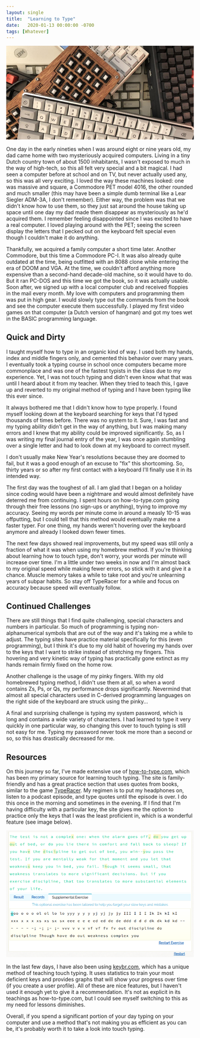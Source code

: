```yaml
---
layout: single
title:  "Learning to Type"
date:   2020-01-13 00:00:00 -0700
tags: [Whatever]
---
```

<div class="center bottom-padded"><img src="/images/htt-2.jpg" /></div>

One day in the early nineties when I was around eight or nine years old, my dad came home with two mysteriously acquired computers. Living in a tiny Dutch country town of about 1500 inhabitants, I wasn't exposed to much in the way of high-tech, so this all felt very special and a bit magical. I had seen a computer before at school and on TV, but never actually used any, so this was all very exciting. I loved the way these machines looked: one was massive and square, a Commodore PET model 4016, the other rounded and much smaller (this may have been a simple dumb terminal like a Lear Siegler ADM-3A, I don't remember). <!--more--> Either way, the problem was that we didn't know how to use them, so they just sat around the house taking up space until one day my dad made them disappear as mysteriously as he'd acquired them. I remember feeling disappointed since I was excited to have a real computer. I loved playing around with the PET; seeing the screen display the letters that I pecked out on the keyboard felt special even though I couldn't make it do anything.

Thankfully, we acquired a family computer a short time later. Another Commodore, but this time a Commodore PC-I. It was also already quite outdated at the time, being outfitted with an 8088 clone while entering the era of DOOM and VGA. At the time, we couldn't afford anything more expensive than a second-hand decade-old machine, so it would have to do. But it ran PC-DOS and this time we got the book, so it was actually usable. Soon after, we signed up with a local computer club and received floppies in the mail every month. My love with computers and programming them was put in high gear. I would slowly type out the commands from the book and see the computer execute them successfully. I played my first video games on that computer (a Dutch version of hangman) and got my toes wet in the BASIC programming language.

## Quick and Dirty

I taught myself how to type in an organic kind of way. I used both my hands, index and middle fingers only, and cemented this behavior over many years. I eventually took a typing course in school once computers became more commonplace and was one of the fastest typists in the class due to my experience. Yet, I was not touch typing and didn't even know what that was until I heard about it from my teacher. When they tried to teach this, I gave up and reverted to my original method of typing and I have been typing like this ever since.

It always bothered me that I didn't know how to type properly. I found myself looking down at the keyboard searching for keys that I'd typed thousands of times before. There was no system to it. Sure, I was fast and my typing ability didn't get in the way of anything, but I was making many errors and I knew that my ability could be improved significantly. So, as I was writing my final journal entry of the year, I was once again stumbling over a single letter and had to look down at my keyboard to correct myself.

I don't usually make New Year's resolutions because they are doomed to fail, but it was a good enough of an excuse to "fix" this shortcoming. So, thirty years or so after my first contact with a keyboard I'll finally use it in its intended way.

The first day was the toughest of all. I am glad that I began on a holiday since coding would have been a nightmare and would almost definitely have deterred me from continuing. I spent hours on how-to-type.com going through their free lessons (no sign-ups or anything), trying to improve my accuracy. Seeing my words per minute come in around a measly 10-15 was offputting, but I could tell that this method would eventually make me a faster typer. For one thing, my hands weren't hovering over the keyboard anymore and already I looked down fewer times.

The next few days showed real improvements, but my speed was still only a fraction of what it was when using my homebrew method. If you're thinking about learning how to touch type, don't worry, your words per minute will increase over time. I'm a little under two weeks in now and I'm almost back to my original speed while making fewer errors, so stick with it and give it a chance. Muscle memory takes a while to take root and you're unlearning years of subpar habits. So stay off TypeRacer for a while and focus on accuracy because speed will eventually follow.

## Continued Challenges

There are still things that I find quite challenging, special characters and numbers in particular. So much of programming is typing non-alphanumerical symbols that are out of the way and it's taking me a while to adjust. The typing sites have practice material specifically for this (even programming), but I think it's due to my old habit of hovering my hands over to the keys that I want to strike instead of stretching my fingers. This hovering and very kinetic way of typing has practically gone extinct as my hands remain firmly fixed on the home row.

Another challenge is the usage of my pinky fingers. With my old homebrewed typing method, I didn't use them at all, so when a word contains Zs, Ps, or Qs, my performance drops significantly. Nevermind that almost all special characters used in C-derived programming languages on the right side of the keyboard are struck using the pinky...

A final and surprising challenge is typing my system password, which is long and contains a wide variety of characters. I had learned to type it very quickly in one particular way, so changing this over to touch typing is still not easy for me. Typing my password never took me more than a second or so, so this has drastically decreased for me.

## Resources

On this journey so far, I've made extensive use of [how-to-type.com](https://www.how-to-type.com/), which has been my primary source for learning touch typing. The site is family-friendly and has a great practice section that uses quotes from books, similar to the game [TypeRacer](https://play.typeracer.com/). My regimen is to put my headphones on, listen to a podcast episode, and type quotes until the episode is over. I do this once in the morning and sometimes in the evening. If I find that I'm having difficulty with a particular key, the site gives me the option to practice only the keys that I was the least proficient in, which is a wonderful feature (see image below).

<div class="center bottom-padded"><img src="/images/htt-1.png" /></div>

In the last few days, I have also been using [keybr.com](http://www.keybr.com/), which has a unique method of teaching touch typing. It uses statistics to train your most deficient keys and provides graphs that will show your progress over time (if you create a user profile). All of these are nice features, but I haven't used it enough yet to give it a recommendation. It's not as explicit in its teachings as how-to-type.com, but I could see myself switching to this as my need for lessons diminishes.

Overall, if you spend a significant portion of your day typing on your computer and use a method that's not making you as efficient as you can be, it's probably worth it to take a look into touch typing.
